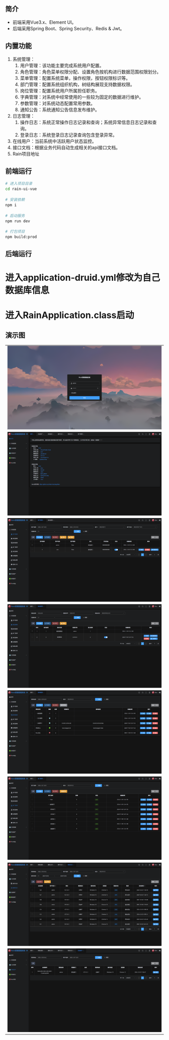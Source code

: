 ## 简介

* 前端采用Vue3.x、Element UI。
* 后端采用Spring Boot、Spring Security、Redis & Jwt。

## 内置功能

1.  系统管理：
    1. 用户管理：该功能主要完成系统用户配置。
    2. 角色管理：角色菜单权限分配、设置角色按机构进行数据范围权限划分。
    3. 菜单管理：配置系统菜单，操作权限，按钮权限标识等。
    4. 部门管理：配置系统组织机构，树结构展现支持数据权限。
    5. 岗位管理：配置系统用户所属担任职务。
    6. 字典管理：对系统中经常使用的一些较为固定的数据进行维护。
    7. 参数管理：对系统动态配置常用参数。 
    8. 通知公告：系统通知公告信息发布维护。
2.  日志管理：
    1. 操作日志：系统正常操作日志记录和查询；系统异常信息日志记录和查询。
    2. 登录日志：系统登录日志记录查询包含登录异常。
3.  在线用户：当前系统中活跃用户状态监控。
4.  接口文档：根据业务代码自动生成相关的api接口文档。 
5.  Rain项目地址

## 前端运行

```bash
# 进入项目目录
cd rain-ui-vue

# 安装依赖
npm i

# 启动服务
npm run dev

# 打包项目
npm build:prod

```

## 后端运行

# 进入application-druid.yml修改为自己数据库信息
# 进入RainApplication.class启动

## 演示图

<table>
  <tr>
    <td><img src="./rain-ui-vue/img/login.png" /></td>
  </tr>
  <tr>
    <td><img src="./rain-ui-vue/img/index.png" /></td>
  </tr>
  <tr>
    <td><img src="./rain-ui-vue/img/user.png" /></td>
  </tr>
  <tr>
    <td><img src="./rain-ui-vue/img/role.png" /></td>
  </tr>
  <tr>
    <td><img src="./rain-ui-vue/img/menu.png" /></td>
  </tr>
  <tr>
    <td><img src="./rain-ui-vue/img/dept.png" /></td>
  </tr>
  <tr>
    <td><img src="./rain-ui-vue/img/log.png" /></td>
  </tr>
  <tr>
    <td><img src="./rain-ui-vue/img/online.png" /></td>
  </tr>
</table>